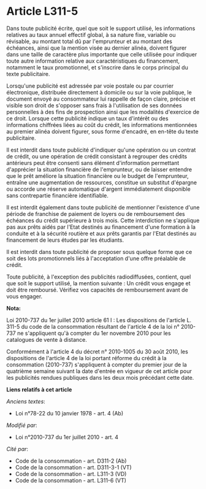 # Article L311-5

Dans toute publicité écrite, quel que soit le support utilisé, les informations relatives au taux annuel effectif global, à
sa nature fixe, variable ou révisable, au montant total dû par l'emprunteur et au montant des échéances, ainsi que la mention
visée au dernier alinéa, doivent figurer dans une taille de caractère plus importante que celle utilisée pour indiquer toute
autre information relative aux caractéristiques du financement, notamment le taux promotionnel, et s'inscrire dans le corps
principal du texte publicitaire. 

Lorsqu'une publicité est adressée par voie postale ou par courrier électronique, distribuée directement à domicile ou sur la
voie publique, le document envoyé au consommateur lui rappelle de façon claire, précise et visible son droit de s'opposer
sans frais à l'utilisation de ses données personnelles à des fins de prospection ainsi que les modalités d'exercice de ce
droit. Lorsque cette publicité indique un taux d'intérêt ou des informations chiffrées liées au coût du crédit, les
informations mentionnées au premier alinéa doivent figurer, sous forme d'encadré, en en-tête du texte publicitaire. 

Il est interdit dans toute publicité d'indiquer qu'une opération ou un contrat de crédit, ou une opération de crédit
consistant à regrouper des crédits antérieurs peut être consenti sans élément d'information permettant d'apprécier la
situation financière de l'emprunteur, ou de laisser entendre que le prêt améliore la situation financière ou le budget de
l'emprunteur, entraîne une augmentation de ressources, constitue un substitut d'épargne ou accorde une réserve automatique
d'argent immédiatement disponible sans contrepartie financière identifiable. 

Il est interdit également dans toute publicité de mentionner l'existence d'une période de franchise de paiement de loyers ou
de remboursement des échéances du crédit supérieure à trois mois. Cette interdiction ne s'applique pas aux prêts aidés par
l'Etat destinés au financement d'une formation à la conduite et à la sécurité routière et aux prêts garantis par l'Etat
destinés au financement de leurs études par les étudiants. 

Il est interdit dans toute publicité de proposer sous quelque forme que ce soit des lots promotionnels liés à l'acceptation
d'une offre préalable de crédit. 

Toute publicité, à l'exception des publicités radiodiffusées, contient, quel que soit le support utilisé, la mention
suivante :  Un crédit vous engage et doit être remboursé. Vérifiez vos capacités de remboursement avant de vous engager.

**Nota:**

Loi 2010-737 du 1er juillet 2010 article 61 I : Les dispositions de l'article L. 311-5 du code de la consommation résultant
de l'article 4 de la loi n° 2010-737 ne s'appliquent qu'à compter du 1er novembre 2010 pour les catalogues de vente à
distance.

Conformément à l'article 4 du décret n° 2010-1005 du 30 août 2010, les dispositions de l'article 4 de la loi portant réforme
du crédit à la consommation (2010-737) s'appliquent à compter du premier jour de la quatrième semaine suivant la date
d'entrée en vigueur de cet article pour les publicités rendues publiques dans les deux mois précédant cette date.

**Liens relatifs à cet article**

_Anciens textes_:

  - Loi n°78-22 du 10 janvier 1978 - art. 4 (Ab)

_Modifié par_:

  - Loi n°2010-737 du 1er juillet 2010 - art. 4

_Cité par_:

  - Code de la consommation - art. D311-2 (Ab)
  - Code de la consommation - art. D311-3-1 (VT)
  - Code de la consommation - art. L311-3 (VD)
  - Code de la consommation - art. L311-6 (VT)
